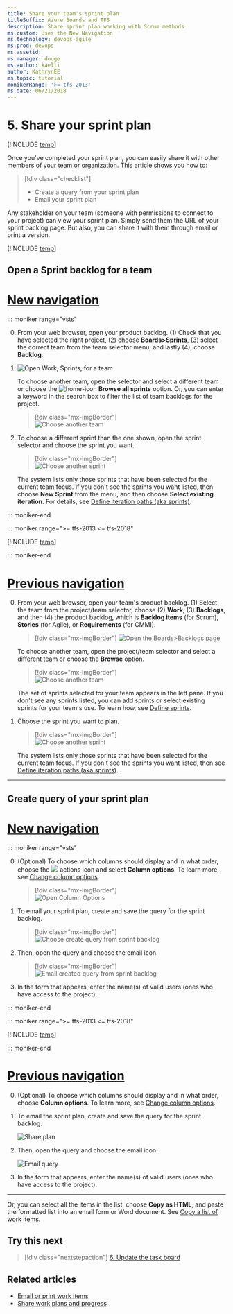 ```yaml
---
title: Share your team's sprint plan 
titleSuffix: Azure Boards and TFS
description: Share sprint plan working with Scrum methods 
ms.custom: Uses the New Navigation
ms.technology: devops-agile
ms.prod: devops
ms.assetid: 
ms.manager: douge
ms.author: kaelli
author: KathrynEE
ms.topic: tutorial
monikerRange: '>= tfs-2013'
ms.date: 06/21/2018
---
```




<a id="share" >  </a>
# 5. Share your sprint plan

[!INCLUDE [temp](../../_shared/version-vsts-tfs-all-versions.md)] 
 
Once you've completed your sprint plan, you can easily share it with other members of your team or organization.  This article shows you how to: 

> [!div class="checklist"]   
> * Create a query from your sprint plan    
> * Email your sprint plan   

Any stakeholder on your team (someone with permissions to connect to your project) can view your sprint plan. Simply send them the URL of your sprint backlog page. But also, you can share it with them through email or print a version. 


[!INCLUDE [temp](../../_shared/new-navigation.md)] 


## Open a Sprint backlog for a team 

# [New navigation](#tab/new-nav)

::: moniker range="vsts"

0. From your web browser, open your product backlog. (1) Check that you have selected the right project, (2) choose **Boards>Sprints**, (3) select the correct team from the team selector menu, and lastly (4), choose **Backlog**. 
1. 
	![Open Work, Sprints, for a team](_img/add-tasks/open-sprints-backlog-agile.png)

	To choose another team, open the selector and select a different team or choose the ![home-icon](../../_img/icons/home-icon.png) **Browse all sprints** option. Or, you can enter a keyword in the search box to filter the list of team backlogs for the project.

	> [!div class="mx-imgBorder"]  
	> ![Choose another team](_img/add-tasks/team-selector-sprints-agile.png) 

0. To choose a different sprint than the one shown, open the sprint selector and choose the sprint you want. 

	> [!div class="mx-imgBorder"]  
	> ![Choose another sprint](_img/add-tasks/select-specific-sprint-agile.png)

	The system lists only those sprints that have been selected for the current team focus. If you don't see the sprints you want listed, then choose **New Sprint** from the menu, and then choose **Select existing iteration**. For details, see [Define iteration paths (aka sprints)](../../organizations/settings/set-iteration-paths-sprints.md). 

::: moniker-end

::: moniker range=">= tfs-2013 <= tfs-2018"

[!INCLUDE [temp](../_shared/new-agile-hubs-feature-not-supported.md)] 

::: moniker-end


# [Previous navigation](#tab/previous-nav)

0. From your web browser, open your team's product backlog. (1) Select the team from the project/team selector, choose (2) **Work**, (3) **Backlogs**, and then (4) the product backlog, which is **Backlog items** (for Scrum), **Stories** (for Agile), or **Requirements** (for CMMI). 

	> [!div class="mx-imgBorder"]
	> ![Open the Boards>Backlogs page](_img/assign-items-sprint/open-work-backlogs-standard.png) 

	To choose another team, open the project/team selector and select a different team or choose the **Browse** option. 

	> [!div class="mx-imgBorder"]  
	> ![Choose another team](_img/assign-items-sprint/team-selector-backlogs-standard.png) 

	The set of sprints selected for your team appears in the left pane. If you don't see any sprints listed, you can add sprints or select existing sprints for your team's use. To learn how, see [Define sprints](define-sprints.md). 

0. Choose the sprint you want to plan. 

	> [!div class="mx-imgBorder"]  
	> ![Choose another sprint](_img/add-tasks/choose-sprint-standard.png)

	The system lists only those sprints that have been selected for the current team focus. If you don't see the sprints you want listed, then see [Define iteration paths (aka sprints)](../../organizations/settings/set-iteration-paths-sprints.md). 

---

## Create query of your sprint plan 

# [New navigation](#tab/new-nav)

::: moniker range="vsts"

0. (Optional) To choose which columns should display and in what order, choose the ![](../../_img/icons/actions-icon.png) actions icon and select **Column options**. To learn more, see [Change column options](../backlogs/set-column-options.md). 

	> [!div class="mx-imgBorder"]  
	> ![Open Column Options](_img/assign-items-sprint/open-work-backlogs-column-options-agile.png) 

0. To email your sprint plan, create and save the query for the sprint backlog. 

	> [!div class="mx-imgBorder"]  
	> ![Choose create query from sprint backlog](_img/share-plan/create-query-agile.png) 

0.  Then, open the query and choose the email icon. 

	> [!div class="mx-imgBorder"]  
	> ![Email created query from sprint backlog](_img/share-plan/email-query-agile.png) 

0.  In the form that appears, enter the name(s) of valid users (ones who have access to the project). 
 
::: moniker-end

::: moniker range=">= tfs-2013 <= tfs-2018"

[!INCLUDE [temp](../_shared/new-agile-hubs-feature-not-supported.md)] 

::: moniker-end


# [Previous navigation](#tab/previous-nav)


0. (Optional) To choose which columns should display and in what order, choose **Column options**. To learn more, see [Change column options](../backlogs/set-column-options.md). 

0. To email the sprint plan, create and save the query for the sprint backlog. 

	![Share plan](_img/share-plan/create-query-standard.png)

0.	Then, open the query and choose the email icon. 

	![Email query](_img/IC795975.png) 

0.	In the form that appears, enter the name(s) of valid users (ones who have access to the project). 


---

Or, you can select all the items in the list, choose **Copy as HTML**, and paste the formatted list into an email form or Word document. See [Copy a list of work items](../backlogs/copy-list.md?toc=/vsts/boards/sprints/toc.json&bc=/vsts/boards/sprints/breadcrumb/toc.json). 



## Try this next
> [!div class="nextstepaction"]
> [6. Update the task board](task-board.md) 


## Related articles

- [Email or print work items](../work-items/email-work-items.md)  
- [Share work plans and progress](../queries/share-plans.md)  

